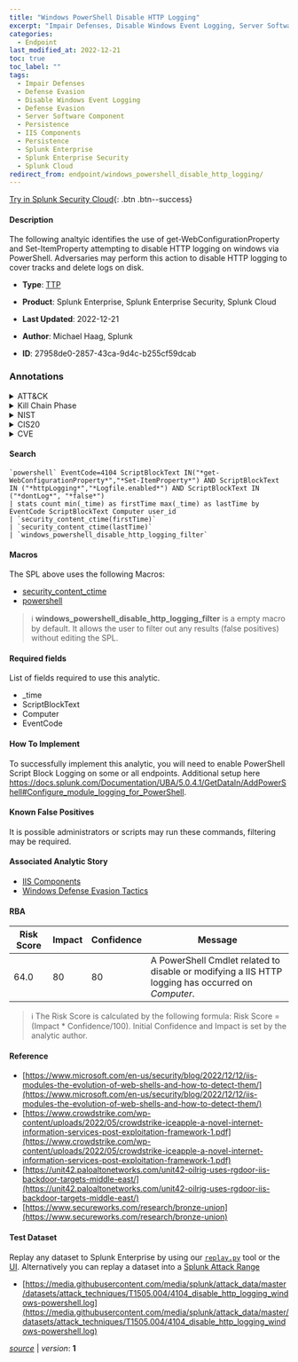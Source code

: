 ```yaml
---
title: "Windows PowerShell Disable HTTP Logging"
excerpt: "Impair Defenses, Disable Windows Event Logging, Server Software Component, IIS Components"
categories:
  - Endpoint
last_modified_at: 2022-12-21
toc: true
toc_label: ""
tags:
  - Impair Defenses
  - Defense Evasion
  - Disable Windows Event Logging
  - Defense Evasion
  - Server Software Component
  - Persistence
  - IIS Components
  - Persistence
  - Splunk Enterprise
  - Splunk Enterprise Security
  - Splunk Cloud
redirect_from: endpoint/windows_powershell_disable_http_logging/
---
```




[Try in Splunk Security Cloud](https://www.splunk.com/en_us/cyber-security.html){: .btn .btn--success}

#### Description

The following analtyic identifies the use of get-WebConfigurationProperty and Set-ItemProperty attempting to disable HTTP logging on windows via PowerShell. Adversaries may perform this action to disable HTTP logging to cover tracks and delete logs on disk.

- **Type**: [TTP](https://github.com/splunk/security_content/wiki/Detection-Analytic-Types)
- **Product**: Splunk Enterprise, Splunk Enterprise Security, Splunk Cloud

- **Last Updated**: 2022-12-21
- **Author**: Michael Haag, Splunk
- **ID**: 27958de0-2857-43ca-9d4c-b255cf59dcab

### Annotations
<details>
  <summary>ATT&CK</summary>

<div markdown="1">

#### [ATT&CK](https://attack.mitre.org/)

| ID          | Technique   | Tactic         |
| ----------- | ----------- |--------------- |
| [T1562](https://attack.mitre.org/techniques/T1562/) | Impair Defenses | Defense Evasion |

| [T1562.002](https://attack.mitre.org/techniques/T1562/002/) | Disable Windows Event Logging | Defense Evasion |

| [T1505](https://attack.mitre.org/techniques/T1505/) | Server Software Component | Persistence |

| [T1505.004](https://attack.mitre.org/techniques/T1505/004/) | IIS Components | Persistence |

</div>
</details>


<details>
  <summary>Kill Chain Phase</summary>

<div markdown="1">

* Actions on Objectives


</div>
</details>


<details>
  <summary>NIST</summary>

<div markdown="1">

* DE.CM



</div>
</details>

<details>
  <summary>CIS20</summary>

<div markdown="1">

* CIS 3
* CIS 5
* CIS 16



</div>
</details>

<details>
  <summary>CVE</summary>

<div markdown="1">


</div>
</details>


#### Search

```
`powershell` EventCode=4104 ScriptBlockText IN("*get-WebConfigurationProperty*","*Set-ItemProperty*") AND ScriptBlockText IN ("*httpLogging*","*Logfile.enabled*") AND ScriptBlockText IN ("*dontLog*", "*false*")   
| stats count min(_time) as firstTime max(_time) as lastTime by EventCode ScriptBlockText Computer user_id 
| `security_content_ctime(firstTime)` 
| `security_content_ctime(lastTime)` 
| `windows_powershell_disable_http_logging_filter`
```

#### Macros
The SPL above uses the following Macros:
* [security_content_ctime](https://github.com/splunk/security_content/blob/develop/macros/security_content_ctime.yml)
* [powershell](https://github.com/splunk/security_content/blob/develop/macros/powershell.yml)

> :information_source:
> **windows_powershell_disable_http_logging_filter** is a empty macro by default. It allows the user to filter out any results (false positives) without editing the SPL.



#### Required fields
List of fields required to use this analytic.
* _time
* ScriptBlockText
* Computer
* EventCode



#### How To Implement
To successfully implement this analytic, you will need to enable PowerShell Script Block Logging on some or all endpoints. Additional setup here https://docs.splunk.com/Documentation/UBA/5.0.4.1/GetDataIn/AddPowerShell#Configure_module_logging_for_PowerShell.
#### Known False Positives
It is possible administrators or scripts may run these commands, filtering may be required.

#### Associated Analytic Story
* [IIS Components](/stories/iis_components)
* [Windows Defense Evasion Tactics](/stories/windows_defense_evasion_tactics)




#### RBA

| Risk Score  | Impact      | Confidence   | Message      |
| ----------- | ----------- |--------------|--------------|
| 64.0 | 80 | 80 | A PowerShell Cmdlet related to disable or modifying a IIS HTTP logging has occurred on $Computer$. |


> :information_source:
> The Risk Score is calculated by the following formula: Risk Score = (Impact * Confidence/100). Initial Confidence and Impact is set by the analytic author.


#### Reference

* [https://www.microsoft.com/en-us/security/blog/2022/12/12/iis-modules-the-evolution-of-web-shells-and-how-to-detect-them/](https://www.microsoft.com/en-us/security/blog/2022/12/12/iis-modules-the-evolution-of-web-shells-and-how-to-detect-them/)
* [https://www.crowdstrike.com/wp-content/uploads/2022/05/crowdstrike-iceapple-a-novel-internet-information-services-post-exploitation-framework-1.pdf](https://www.crowdstrike.com/wp-content/uploads/2022/05/crowdstrike-iceapple-a-novel-internet-information-services-post-exploitation-framework-1.pdf)
* [https://unit42.paloaltonetworks.com/unit42-oilrig-uses-rgdoor-iis-backdoor-targets-middle-east/](https://unit42.paloaltonetworks.com/unit42-oilrig-uses-rgdoor-iis-backdoor-targets-middle-east/)
* [https://www.secureworks.com/research/bronze-union](https://www.secureworks.com/research/bronze-union)



#### Test Dataset
Replay any dataset to Splunk Enterprise by using our [`replay.py`](https://github.com/splunk/attack_data#using-replaypy) tool or the [UI](https://github.com/splunk/attack_data#using-ui).
Alternatively you can replay a dataset into a [Splunk Attack Range](https://github.com/splunk/attack_range#replay-dumps-into-attack-range-splunk-server)

* [https://media.githubusercontent.com/media/splunk/attack_data/master/datasets/attack_techniques/T1505.004/4104_disable_http_logging_windows-powershell.log](https://media.githubusercontent.com/media/splunk/attack_data/master/datasets/attack_techniques/T1505.004/4104_disable_http_logging_windows-powershell.log)



[*source*](https://github.com/splunk/security_content/tree/develop/detections/endpoint/windows_powershell_disable_http_logging.yml) \| *version*: **1**